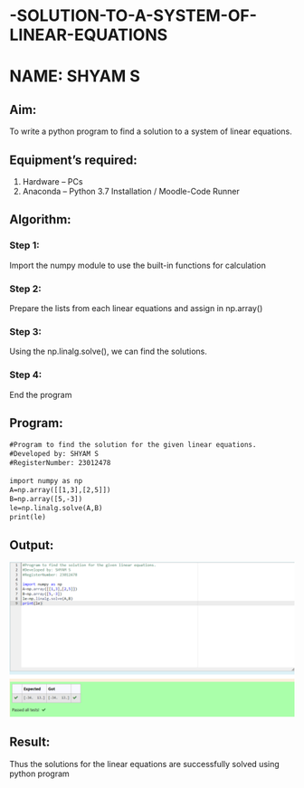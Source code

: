 # -SOLUTION-TO-A-SYSTEM-OF-LINEAR-EQUATIONS
# NAME: SHYAM S
## Aim:
To write a python program to find a solution to a system of linear equations.
## Equipment’s required:
1. 	Hardware – PCs
2. 	Anaconda – Python 3.7 Installation / Moodle-Code Runner
## Algorithm:
### Step 1: 
Import the numpy module to use the built-in functions for calculation
### Step 2: 
Prepare the lists from each linear equations and assign in np.array()
### Step 3: 
Using the np.linalg.solve(), we can find the solutions.
### Step 4: 
End the program
## Program:
```
#Program to find the solution for the given linear equations.
#Developed by: SHYAM S
#RegisterNumber: 23012478

import numpy as np
A=np.array([[1,3],[2,5]])
B=np.array([5,-3])
le=np.linalg.solve(A,B)
print(le)
```
## Output:
![Alt text](<Screenshot 2023-12-13 191552.png>)
## Result: 
Thus the solutions for the linear equations are successfully solved using python program

